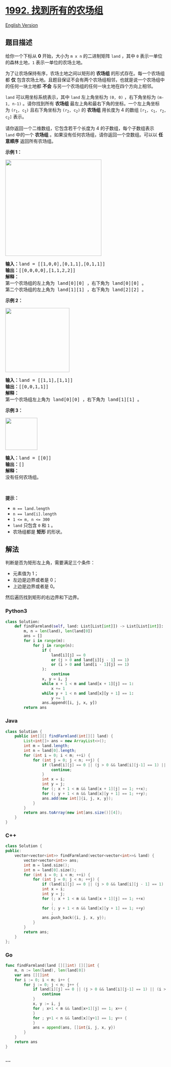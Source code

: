# [1992. 找到所有的农场组](https://leetcode.cn/problems/find-all-groups-of-farmland)

[English Version](/solution/1900-1999/1992.Find%20All%20Groups%20of%20Farmland/README_EN.md)

## 题目描述

<!-- 这里写题目描述 -->

<p>给你一个下标从 <strong>0</strong>&nbsp;开始，大小为&nbsp;<code>m x n</code>&nbsp;的二进制矩阵&nbsp;<code>land</code>&nbsp;，其中 <code>0</code>&nbsp;表示一单位的森林土地，<code>1</code>&nbsp;表示一单位的农场土地。</p>

<p>为了让农场保持有序，农场土地之间以矩形的 <strong>农场组</strong> 的形式存在。每一个农场组都 <strong>仅</strong>&nbsp;包含农场土地。且题目保证不会有两个农场组相邻，也就是说一个农场组中的任何一块土地都 <strong>不会</strong>&nbsp;与另一个农场组的任何一块土地在四个方向上相邻。</p>

<p><code>land</code>&nbsp;可以用坐标系统表示，其中 <code>land</code>&nbsp;左上角坐标为&nbsp;<code>(0, 0)</code>&nbsp;，右下角坐标为&nbsp;<code>(m-1, n-1)</code>&nbsp;。请你找到所有 <b>农场组</b>&nbsp;最左上角和最右下角的坐标。一个左上角坐标为&nbsp;<code>(r<sub>1</sub>, c<sub>1</sub>)</code>&nbsp;且右下角坐标为&nbsp;<code>(r<sub>2</sub>, c<sub>2</sub>)</code>&nbsp;的 <strong>农场组</strong> 用长度为 4 的数组&nbsp;<code>[r<sub>1</sub>, c<sub>1</sub>, r<sub>2</sub>, c<sub>2</sub>]</code>&nbsp;表示。</p>

<p>请你返回一个二维数组，它包含若干个长度为 4 的子数组，每个子数组表示 <code>land</code>&nbsp;中的一个 <strong>农场组</strong>&nbsp;。如果没有任何农场组，请你返回一个空数组。可以以 <strong>任意顺序</strong>&nbsp;返回所有农场组。</p>

<p><strong>示例 1：</strong></p>

<p><img alt="" src="https://fastly.jsdelivr.net/gh/doocs/leetcode@main/solution/1900-1999/1992.Find%20All%20Groups%20of%20Farmland/images/screenshot-2021-07-27-at-12-23-15-copy-of-diagram-drawio-diagrams-net.png" style="width: 300px; height: 300px;"></p>

<pre><b>输入：</b>land = [[1,0,0],[0,1,1],[0,1,1]]
<b>输出：</b>[[0,0,0,0],[1,1,2,2]]
<strong>解释：</strong>
第一个农场组的左上角为 land[0][0] ，右下角为 land[0][0] 。
第二个农场组的左上角为 land[1][1] ，右下角为 land[2][2] 。
</pre>

<p><strong>示例 2：</strong></p>

<p><img alt="" src="https://fastly.jsdelivr.net/gh/doocs/leetcode@main/solution/1900-1999/1992.Find%20All%20Groups%20of%20Farmland/images/screenshot-2021-07-27-at-12-30-26-copy-of-diagram-drawio-diagrams-net.png" style="width: 200px; height: 200px;"></p>

<pre><b>输入：</b>land = [[1,1],[1,1]]
<b>输出：</b>[[0,0,1,1]]
<strong>解释：</strong>
第一个农场组左上角为 land[0][0] ，右下角为 land[1][1] 。
</pre>

<p><strong>示例 3：</strong></p>

<p><img alt="" src="https://fastly.jsdelivr.net/gh/doocs/leetcode@main/solution/1900-1999/1992.Find%20All%20Groups%20of%20Farmland/images/screenshot-2021-07-27-at-12-32-24-copy-of-diagram-drawio-diagrams-net.png" style="width: 100px; height: 100px;"></p>

<pre><b>输入：</b>land = [[0]]
<b>输出：</b>[]
<b>解释：</b>
没有任何农场组。
</pre>

<p>&nbsp;</p>

<p><strong>提示：</strong></p>

<ul>
	<li><code>m == land.length</code></li>
	<li><code>n == land[i].length</code></li>
	<li><code>1 &lt;= m, n &lt;= 300</code></li>
	<li><code>land</code>&nbsp;只包含&nbsp;<code>0</code>&nbsp;和&nbsp;<code>1</code>&nbsp;。</li>
	<li>农场组都是 <strong>矩形</strong>&nbsp;的形状。</li>
</ul>

## 解法

<!-- 这里可写通用的实现逻辑 -->

判断是否为矩形左上角，需要满足三个条件：

-   元素值为 1；
-   左边是边界或者是 0；
-   上边是边界或者是 0。

然后遍历找到矩形的右边界和下边界。

<!-- tabs:start -->

### **Python3**

<!-- 这里可写当前语言的特殊实现逻辑 -->

```python
class Solution:
    def findFarmland(self, land: List[List[int]]) -> List[List[int]]:
        m, n = len(land), len(land[0])
        ans = []
        for i in range(m):
            for j in range(n):
                if (
                    land[i][j] == 0
                    or (j > 0 and land[i][j - 1] == 1)
                    or (i > 0 and land[i - 1][j] == 1)
                ):
                    continue
                x, y = i, j
                while x + 1 < m and land[x + 1][j] == 1:
                    x += 1
                while y + 1 < n and land[x][y + 1] == 1:
                    y += 1
                ans.append([i, j, x, y])
        return ans
```

### **Java**

<!-- 这里可写当前语言的特殊实现逻辑 -->

```java
class Solution {
    public int[][] findFarmland(int[][] land) {
        List<int[]> ans = new ArrayList<>();
        int m = land.length;
        int n = land[0].length;
        for (int i = 0; i < m; ++i) {
            for (int j = 0; j < n; ++j) {
                if (land[i][j] == 0 || (j > 0 && land[i][j-1] == 1) || (i > 0 && land[i-1][j] == 1)) {
                    continue;
                }
                int x = i;
                int y = j;
                for (; x + 1 < m && land[x + 1][j] == 1; ++x);
                for (; y + 1 < n && land[x][y + 1] == 1; ++y);
                ans.add(new int[]{i, j, x, y});
            }
        }
        return ans.toArray(new int[ans.size()][4]);
    }
}
```

### **C++**

```cpp
class Solution {
public:
    vector<vector<int>> findFarmland(vector<vector<int>>& land) {
        vector<vector<int>> ans;
        int m = land.size();
        int n = land[0].size();
        for (int i = 0; i < m; ++i) {
            for (int j = 0; j < n; ++j) {
                if (land[i][j] == 0 || (j > 0 && land[i][j - 1] == 1) || (i > 0 && land[i - 1][j] == 1)) continue;
                int x = i;
                int y = j;
                for (; x + 1 < m && land[x + 1][j] == 1; ++x)
                    ;
                for (; y + 1 < n && land[x][y + 1] == 1; ++y)
                    ;
                ans.push_back({i, j, x, y});
            }
        }
        return ans;
    }
};
```

### **Go**

```go
func findFarmland(land [][]int) [][]int {
	m, n := len(land), len(land[0])
	var ans [][]int
	for i := 0; i < m; i++ {
		for j := 0; j < n; j++ {
			if land[i][j] == 0 || (j > 0 && land[i][j-1] == 1) || (i > 0 && land[i-1][j] == 1) {
				continue
			}
			x, y := i, j
			for ; x+1 < m && land[x+1][j] == 1; x++ {
			}
			for ; y+1 < n && land[x][y+1] == 1; y++ {
			}
			ans = append(ans, []int{i, j, x, y})
		}
	}
	return ans
}
```

### **...**

```

```

<!-- tabs:end -->
